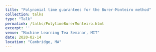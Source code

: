 ```yaml
---
title: "Polynomial time guarantees for the Burer-Monteiro method"
collection: talks
type: "Talk"
permalink: /talks/PolytimeBurerMonteiro.html
excerpt: ''
venue: "Machine Learning Tea Seminar, MIT"
date: 2020-02-14
location: "Cambridge, MA"
---
```

